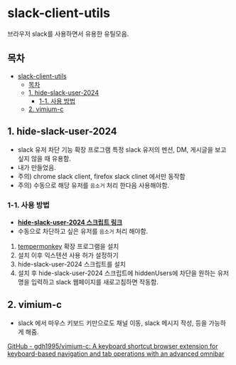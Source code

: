 # slack-client-utils

브라우저 slack를 사용하면서 유용한 유틸모음.

## 목차

- [slack-client-utils](#slack-client-utils)
  - [목차](#목차)
  - [1. hide-slack-user-2024](#1-hide-slack-user-2024)
    - [1-1. 사용 방법](#1-1-사용-방법)
  - [2. vimium-c](#2-vimium-c)

## 1. hide-slack-user-2024

- slack 유저 차단 기능 확장 프로그램
  특정 slack 유저의 멘션, DM, 게시글을 보고 싶지 않을 때 유용함.
- 내가 만들었음.
- 주의) chrome slack client, firefox slack clinet 에서만 동작함
- 주의) 수동으로 해당 유저를 `음소거` 처리 한다음 사용해야함.

### 1-1. 사용 방법

- [**hide-slack-user-2024 스크립트 링크**](https://greasyfork.org/en/scripts/501978-hide-slack-user-2024)
- 수동으로 차단하고 싶은 유저를 `음소거` 처리 해야함.

1. [tempermonkey](https://chromewebstore.google.com/detail/tampermonkey/dhdgffkkebhmkfjojejmpbldmpobfkfo?hl=ko) 확장 프로그램을 설치
2. 설치 이후 익스텐션 사용 허가 설정하기
3. hide-slack-user-2024 스크립트를 설치
4. 설치 후 hide-slack-user-2024 스크립트에 hiddenUsers에 차단을 원하는 유저명을 입력하고 slack 웹페이지를 새로고침하면 작동함.


## 2. vimium-c

- slack 에서 마우스 키보드 키만으로도 채널 이동, slack 메시지 작성, 등을 가능하게 해줌. </br>

[GitHub - gdh1995/vimium-c: A keyboard shortcut browser extension for keyboard-based navigation and tab operations with an advanced omnibar](https://github.com/gdh1995/vimium-c)
